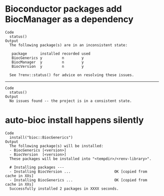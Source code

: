 # Bioconductor packages add BiocManager as a dependency

    Code
      status()
    Output
      The following package(s) are in an inconsistent state:
      
       package      installed recorded used
       BiocGenerics y         n        y   
       BiocManager  y         n        y   
       BiocVersion  y         n        y   
      
      See ?renv::status() for advice on resolving these issues.

---

    Code
      status()
    Output
      No issues found -- the project is in a consistent state.

# auto-bioc install happens silently

    Code
      install("bioc::BiocGenerics")
    Output
      The following package(s) will be installed:
      - BiocGenerics [<version>]
      - BiocVersion  [<version>]
      These packages will be installed into "<tempdir>/<renv-library>".
      
      # Installing packages ---
      - Installing BiocVersion ...                    OK [copied from cache in XXs]
      - Installing BiocGenerics ...                   OK [copied from cache in XXs]
      Successfully installed 2 packages in XXXX seconds.

